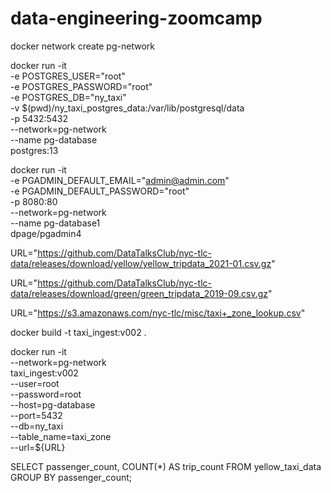 # data-engineering-zoomcamp

docker network create pg-network

docker run -it \
  -e POSTGRES_USER="root" \
  -e POSTGRES_PASSWORD="root" \
  -e POSTGRES_DB="ny_taxi" \
  -v $(pwd)/ny_taxi_postgres_data:/var/lib/postgresql/data \
  -p 5432:5432 \
  --network=pg-network \
  --name pg-database \
  postgres:13

<!-- pgcli -h localhost -p 5432 -u root -d ny_taxi -->

docker run -it \
  -e PGADMIN_DEFAULT_EMAIL="admin@admin.com" \
  -e PGADMIN_DEFAULT_PASSWORD="root" \
  -p 8080:80 \
  --network=pg-network \
  --name pg-database1 \
  dpage/pgadmin4

URL="https://github.com/DataTalksClub/nyc-tlc-data/releases/download/yellow/yellow_tripdata_2021-01.csv.gz"

URL="https://github.com/DataTalksClub/nyc-tlc-data/releases/download/green/green_tripdata_2019-09.csv.gz"

URL="https://s3.amazonaws.com/nyc-tlc/misc/taxi+_zone_lookup.csv"

<!-- python ingest_data.py \
  --user=root \
  --password=root \
  --host=localhost \
  --port=5432 \
  --db=ny_taxi \
  --table_name=yellow_taxi_data \
  --url=${URL} -->

docker build -t taxi_ingest:v002 .

docker run -it \
  --network=pg-network \
  taxi_ingest:v002 \
    --user=root \
    --password=root \
    --host=pg-database \
    --port=5432 \
    --db=ny_taxi \
    --table_name=taxi_zone \
    --url=${URL}

  
SELECT passenger_count, COUNT(*) AS trip_count
FROM yellow_taxi_data
GROUP BY passenger_count;